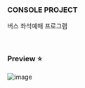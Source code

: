 ### CONSOLE PROJECT
버스 좌석예매 프로그램

<br>

### Preview ⭐
![image](https://github.com/hyojinx/Java-Project/assets/93853571/8e7f2b42-69b7-4ce7-acc4-d9d510df470d)
